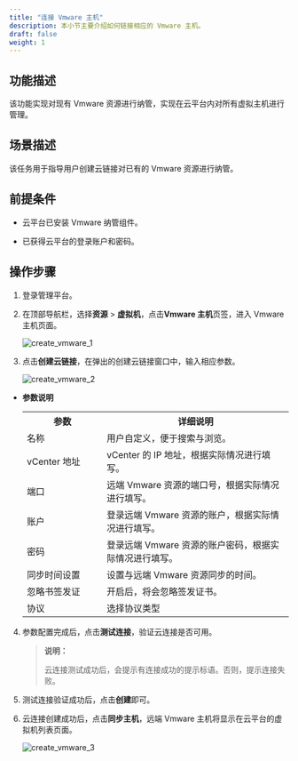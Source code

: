 ```yaml
---
title: "连接 Vmware 主机"
description: 本小节主要介绍如何链接相应的 Vmware 主机。
draft: false
weight: 1
---
```


## 功能描述

该功能实现对现有 Vmware 资源进行纳管，实现在云平台内对所有虚拟主机进行管理。


## 场景描述

该任务用于指导用户创建云链接对已有的 Vmware 资源进行纳管。

## 前提条件

- 云平台已安装 Vmware 纳管组件。

- 已获得云平台的登录账户和密码。


## 操作步骤

1. 登录管理平台。

2. 在顶部导航栏，选择**资源** > **虚拟机**，点击**Vmware 主机**页签，进入 Vmware 主机页面。

   ![create_vmware_1](../../../_images/create_vmware_1.png)

3. 点击**创建云链接**，在弹出的创建云链接窗口中，输入相应参数。

   ![create_vmware_2](../../../_images/create_vmware_2.png)

- **参数说明**
   
   <table>
   <tr>
   <th style="width:30%">参数</th>
   <th style="width:70%">详细说明</th>
   </tr>
   <tr>
    <td> 名称</td>
    <td> 用户自定义，便于搜索与浏览。</td>
   </tr>
   <tr>
    <td> vCenter 地址</td>
    <td> vCenter 的 IP 地址，根据实际情况进行填写。</td>
   </tr>
   <tr>
    <td> 端口</td>
    <td> 远端 Vmware 资源的端口号，根据实际情况进行填写。</td>
   </tr>
   <tr>
    <td> 账户</td>
    <td> 登录远端 Vmware 资源的账户，根据实际情况进行填写。</td>
   </tr>
   <tr>
    <td> 密码</td>
    <td> 登录远端 Vmware 资源的账户密码，根据实际情况进行填写。</td>
   </tr>
   <tr>
    <td> 同步时间设置</td>
    <td> 设置与远端 Vmware 资源同步的时间。</td>
   </tr>
   <tr>
    <td> 忽略书签发证</td>
    <td> 开启后，将会忽略签发证书。</td>
   </tr>
   <tr>
    <td> 协议</td>
    <td> 选择协议类型</td>
   </tr>
   </table>

4. 参数配置完成后，点击**测试连接**，验证云连接是否可用。

   > **说明：**
   >
   > 云连接测试成功后，会提示有连接成功的提示标语。否则，提示连接失败。
   
   
5. 测试连接验证成功后，点击**创建**即可。

6. 云连接创建成功后，点击**同步主机**，远端 Vmware 主机将显示在云平台的虚拟机列表页面。

   ![create_vmware_3](../../../_images/create_vmware_3.png)

   
